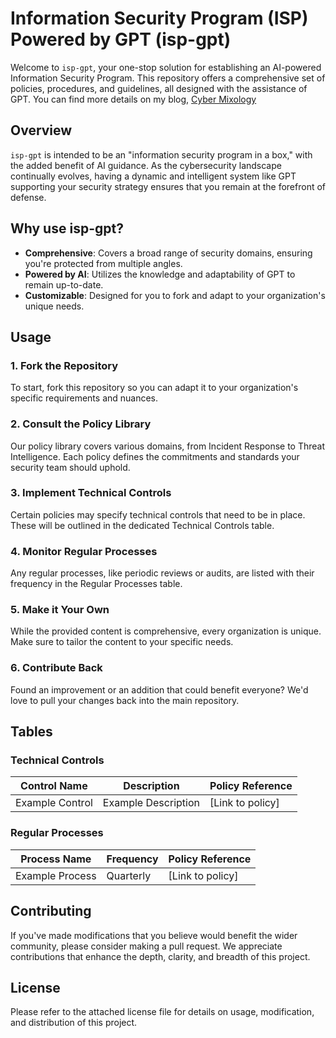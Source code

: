 # Information Security Program (ISP) Powered by GPT (isp-gpt)

Welcome to `isp-gpt`, your one-stop solution for establishing an AI-powered Information Security Program. This repository offers a comprehensive set of policies, procedures, and guidelines, all designed with the assistance of GPT. You can find more details on my blog, [Cyber Mixology](https://www.sedward5.com) 

## Overview

`isp-gpt` is intended to be an "information security program in a box," with the added benefit of AI guidance. As the cybersecurity landscape continually evolves, having a dynamic and intelligent system like GPT supporting your security strategy ensures that you remain at the forefront of defense.

## Why use isp-gpt?

- **Comprehensive**: Covers a broad range of security domains, ensuring you're protected from multiple angles.
- **Powered by AI**: Utilizes the knowledge and adaptability of GPT to remain up-to-date.
- **Customizable**: Designed for you to fork and adapt to your organization's unique needs.

## Usage

### 1. Fork the Repository
To start, fork this repository so you can adapt it to your organization's specific requirements and nuances.

### 2. Consult the Policy Library
Our policy library covers various domains, from Incident Response to Threat Intelligence. Each policy defines the commitments and standards your security team should uphold.

### 3. Implement Technical Controls
Certain policies may specify technical controls that need to be in place. These will be outlined in the dedicated Technical Controls table.

### 4. Monitor Regular Processes
Any regular processes, like periodic reviews or audits, are listed with their frequency in the Regular Processes table.

### 5. Make it Your Own
While the provided content is comprehensive, every organization is unique. Make sure to tailor the content to your specific needs.

### 6. Contribute Back
Found an improvement or an addition that could benefit everyone? We'd love to pull your changes back into the main repository.

## Tables

### Technical Controls

| Control Name | Description | Policy Reference |
|--------------|-------------|------------------|
| Example Control | Example Description | [Link to policy] |

### Regular Processes

| Process Name | Frequency | Policy Reference |
|--------------|-----------|------------------|
| Example Process | Quarterly | [Link to policy] |

## Contributing

If you've made modifications that you believe would benefit the wider community, please consider making a pull request. We appreciate contributions that enhance the depth, clarity, and breadth of this project.

## License

Please refer to the attached license file for details on usage, modification, and distribution of this project.
